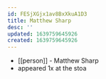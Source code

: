 ```yaml
---
id: FESjXGjx1av8BxXkuA1D3
title: Matthew Sharp
desc: ''
updated: 1639759645926
created: 1639759645926
---
```



- [[person]] - Matthew Sharp
- appeared 1x at the stoa
